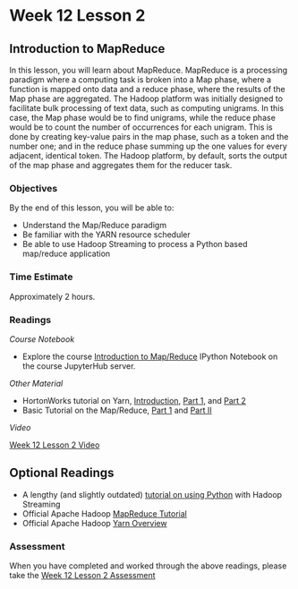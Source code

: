# Week 12 Lesson 2 #
## Introduction to MapReduce ##

In this lesson, you will learn about MapReduce. MapReduce is a processing paradigm where a computing task is broken into a Map phase, where a function is mapped onto data and a reduce phase, where the results of the Map phase are aggregated. The Hadoop platform was initially designed to facilitate bulk processing of text data, such as computing unigrams. In this case, the Map phase would be to find unigrams, while the reduce phase would be to count the number of occurrences for each unigram. This is done by creating key-value pairs in the map phase, such as a token and the number one; and in the reduce phase summing up the one values for every adjacent, identical token. The Hadoop platform, by default, sorts the output of the map phase and aggregates them for the reducer task. 

### Objectives ###

By the end of this lesson, you will be able to:

- Understand the Map/Reduce paradigm
- Be familiar with the YARN resource scheduler
- Be able to use Hadoop Streaming to process a Python based map/reduce application

### Time Estimate ###

Approximately 2 hours.

### Readings ####

_Course Notebook_

- Explore the course [Introduction to Map/Reduce][l2nb] IPython Notebook on the course JupyterHub server.

_Other Material_

- HortonWorks tutorial on Yarn, [Introduction][ty1], [Part 1][typ1], and [Part 2][typ2]
- Basic Tutorial on the Map/Reduce, [Part 1][btmr1] and [Part II][btmr2]

_Video_

[Week 12 Lesson 2 Video][lv]

## Optional Readings ##

- A lengthy (and slightly outdated) [tutorial on using Python][tphs] with Hadoop Streaming
- Official Apache Hadoop [MapReduce Tutorial][amrt]
- Official Apache Hadoop [Yarn Overview][ayo]

### Assessment ###

When you have completed and worked through the above readings, please take the [Week 12 Lesson 2 Assessment][la]

[l2nb]: ../notebooks/intro2mr.ipynb
[la]: https://learn.illinois.edu/mod/quiz/
[lv]: https://mediaspace.illinois.edu

[tphs]: http://www.michael-noll.com/tutorials/writing-an-hadoop-mapreduce-program-in-python/

[btmr1]: http://www.tutorialspoint.com/map_reduce/map_reduce_introduction.htm
[btmr2]: http://www.tutorialspoint.com/map_reduce/map_reduce_algorithm.htm

[amrt]: http://hadoop.apache.org/docs/current/hadoop-mapreduce-client/hadoop-mapreduce-client-core/MapReduceTutorial.html
[ayo]: http://hadoop.apache.org/docs/current/hadoop-yarn/hadoop-yarn-site/YARN.html

[ty1]: http://hortonworks.com/blog/introducing-apache-hadoop-yarn/
[typ1]: http://hortonworks.com/blog/apache-hadoop-yarn-background-and-an-overview/
[typ2]: http://hortonworks.com/blog/apache-hadoop-yarn-concepts-and-applications/
